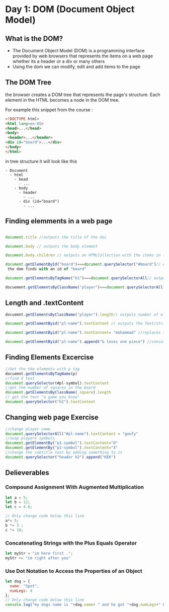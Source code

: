 # Day 1: DOM (Document Object Model)

## What is the DOM?

- The Document Object Model (DOM) is a programming interface provided by web browsers that represents the items on a web page whether its a header or a div or many others
- Using the dom we can modify, edit and add items to the page

## The DOM Tree

the browser creates a DOM tree that represents the page's structure. Each element in the HTML becomes a node in the DOM tree.

For example this snippet from the course :

```html
<!DOCTYPE html>
<html lang=en-US>
<head>...</head>
<body>
 <header>...</header>
<div id="board">...</div>
</body>
</html>
```
in tree structure it will look like this 
```
- Document
  - html
    - head
      - ...
    - body
      - header
        - ...
      - div (id="board")
        - ...
```
## Finding elemments in a web page
```javascript

document.title //outputs the title of the doc

document.body // outputs the body element

document.body.children // outputs an HTMLCollection with the items in the page

document.getElementById("board")===document.querySelector("#board")// outputs the first element that
 the dom finds with an id of "board"

document.getElementsByTagName("h1")===document.querySelectorAll// outputs all the items with h1 tag

docuement.getElementsByClassName("player")===document.querySelectorAll(".player") // outputs all items with the class of player

```
## Length and .textContent
```javascript
docuemnt.getElementsByClassName("player").length// outputs number of elemnts which have player class

document.getElementByid("pl-name").textContent // outputs the Text/string of the elemen that have an id of "pl-name"

document.getElementByid("pl-name").textContent= "mohammad" //replaces the text in pl-name element to mohammad

document.getElementByid("pl-name").append("& loves one piece") //concats or adds the statment to the text "mohammad"
```
## Finding Elements Excercise
```javascript
//Get the the elements with p tag
docuemnt.getElementsByTagName(p)
//find X text
document.querySelector(#pl-symbol).textContent
//get the number of squares in the board
document.getElementsByClassName(.square).length
// get the text "a game you know"
document.querySelector("h2").textContent
```
## Changing web page Exercise
```javascript
//change player name
document.querySelectorAll("#pl-name").textContent = "goofy"
//swap players symbols
document.getElementBy("p1-symbol").textContent="O"
document.getElementBy("p1-symbol").textContent="X"
//change the subtitle text by adding something to it
document.querySelector("header h2").append("KEK")
```
## Delieverables 
### Compound Assignment With Augmented Multiplication
```javascript
let a = 5;
let b = 12;
let c = 4.6;

// Only change code below this line
a*= 5;
b *= 3 ;
c *= 10;
```
### Concatenating Strings with the Plus Equals Operator
```javascript
let myStr = "im here first .";
myStr += "im right after you"
```
### Use Dot Notation to Access the Properties of an Object
```javascript
let dog = {
  name: "Spot",
  numLegs: 4
};
// Only change code below this line
console.log("my dogs name is "+dog.name+ " and he got "+dog.numLegs+" Legs whao! almost like every other dog")
```
